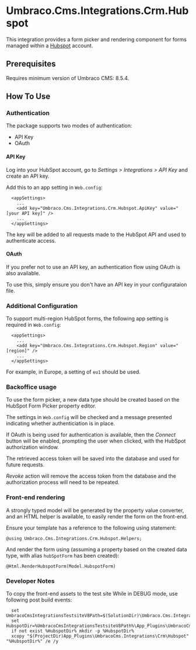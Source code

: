 # Umbraco.Cms.Integrations.Crm.Hubspot

This integration provides a form picker and rendering component for forms managed within a [Hubspot](https://www.hubspot.com/) account.

## Prerequisites

Requires minimum version of Umbraco CMS: 8.5.4.

## How To Use

### Authentication

The package supports two modes of authentication:

- API Key
- OAuth

#### API Key

Log into your HubSpot account, go to _Settings > Integrations > API Key_ and create an API key.

Add this to an app setting in `Web.config`:

```
  <appSettings>
    ...
    <add key="Umbraco.Cms.Integrations.Crm.Hubspot.ApiKey" value="[your API key]" />
    ...
  </appSettings>
```

The key will be added to all requests made to the HubSpot API and used to authenticate access.

#### OAuth

If you prefer not to use an API key, an authentication flow using OAuth is also available.

To use this, simply ensure you don't have an API key in your configurataion file.

### Additional Configuration

To support multi-region HubSpot forms, the following app setting is required in `Web.config`:
```
  <appSettings>
    ...
    <add key="Umbraco.Cms.Integrations.Crm.Hubspot.Region" value="[region]" />
    ...
  </appSettings>
```

For example, in Europe, a setting of `eu1` should be used.

### Backoffice usage

To use the form picker, a new data type should be created based on the HubSpot Form Picker property editor.

The settings in `Web.config` will be checked and a message presented indicating whether authenticiation is in place.

If OAuth is being used for authentication is available, then the _Connect_ button will be enabled, prompting the user when clicked, 
with the HubSpot authorization window.

The retrieved access token will be saved into the database and used for future requests.

_Revoke_ action will remove the access token from the database and the authorization process will need to be repeated.

### Front-end rendering

A strongly typed model will be generated by the property value converter, and an HTML helper is available, to easily render the form on the front-end.

Ensure your template has a reference to the following using statement:

```
@using Umbraco.Cms.Integrations.Crm.Hubspot.Helpers;
```

And render the form using (assuming a property based on the created data type, with alias `hubSpotForm` has been created):

```
@Html.RenderHubspotForm(Model.HubspotForm)
```

### Developer Notes

To copy the front-end assets to the test site While in DEBUG mode, use following post build events:
```
  set UmbracoCmsIntegrationsTestsiteV8Path=$(SolutionDir)\Umbraco.Cms.Integrations.Testsite.V8
  set HubspotDir=%UmbracoCmsIntegrationsTestsiteV8Path%\App_Plugins\UmbracoCms.Integrations\Crm\Hubspot
  if not exist %HubspotDir% mkdir -p %HubspotDir%
  xcopy "$(ProjectDir)App_Plugins\UmbracoCms.Integrations\Crm\Hubspot" "%HubspotDir%" /e /y
```

